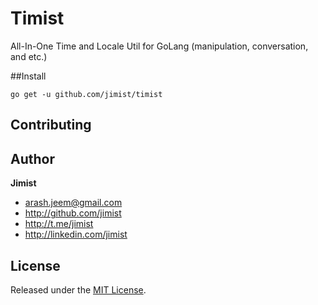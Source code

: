# Timist 
All-In-One Time and Locale Util for GoLang (manipulation, conversation, and etc.)

##Install
```
go get -u github.com/jimist/timist
```

## Contributing

## Author

**Jimist**

* <arash.jeem@gmail.com>
* <http://github.com/jimist>
* <http://t.me/jimist>
* <http://linkedin.com/jimist>

## License

Released under the [MIT License](http://www.opensource.org/licenses/MIT).